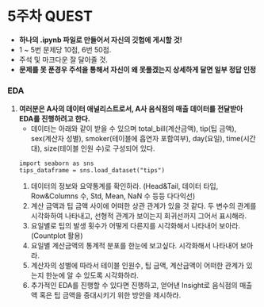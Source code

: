 # 5주차 QUEST
- <b>하나의 .ipynb 파일로 만들어서 자신의 깃헙에 게시할 것!</b>
- 1 ~ 5번 문제당 10점, 6번 50점.
- 주석 및 마크다운 잘 달아줄 것.
- <b>문제를 못 푼경우 주석을 통해서 자신이 왜 못풀겠는지 상세하게 달면 일부 정답 인정</b> 

### EDA
1. <b>여러분은 A사의 데이터 애널리스트로서, A사 음식점의 매출 데이터를 전달받아 EDA를 진행하려고 한다.</b> 
    - 데이터는 아래와 같이 받을 수 있으며 total_bill(계산금액), tip(팁 금액), sex(계산자 성별), smoker(테이블에 흡연자 포함여부), day(요일), time(시간대), size(테이블 인원 수)로 구성되어 있다.
    ```
    import seaborn as sns
    tips_dataframe = sns.load_dataset("tips")
    ```
    1. 데이터의 정보와 요약통계를 확인하라. (Head&Tail, 데이터 타입, Row&Columns 수, Std, Mean, NaN 수 등등 다다익선)
    2. 계산 금액과 팁 금액 사이에 어떠한 상관 관계가 있을 것 같다. 두 변수의 관계를 시각화하여 나타내고, 선형적 관계가 보이는지 회귀선까지 그어서 표시해라.
    3. 요일별로 팁의 발생 횟수가 어떻게 다른지를 시각화해서 나타내어 보아라. (Countplot 활용)
    4. 요일별 계산금액의 통계적 분포를 한눈에 보고싶다. 시각화해서 나타내어 보아라.
    5. 계산자의 성별에 따라서 테이블 인원수, 팁 금액, 계산금액이 어떠한 관계가 있는지 한눈에 알 수 있도록 시각화하라.
    6. 추가적인 EDA를 진행할 수 있다면 진행하고, 얻어낸 Insight로 음식점의 매출액 혹은 팁 금액을 증대시키기 위한 방안을 제시하라. 
